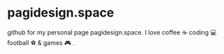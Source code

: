 # pagidesign.space
github for my personal page pagidesign.space.
I love coffee :coffee: coding :computer:	football :soccer: & games :video_game: .
